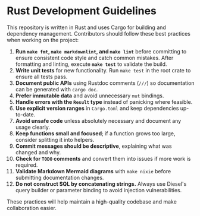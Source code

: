 # Rust Development Guidelines

This repository is written in Rust and uses Cargo for building and dependency
management. Contributors should follow these best practices when working on the
project:

01. **Run `make fmt`, `make markdownlint`, and `make lint`** before committing
    to ensure consistent code style and catch common mistakes. After formatting
    and linting, execute **`make test`** to validate the build.
02. **Write unit tests** for new functionality. Run `make test` in the root
    crate to ensure all tests pass.
03. **Document public APIs** using Rustdoc comments (`///`) so documentation can
    be generated with `cargo doc`.
04. **Prefer immutable data** and avoid unnecessary `mut` bindings.
05. **Handle errors with the `Result` type** instead of panicking where
    feasible.
06. **Use explicit version ranges** in `Cargo.toml` and keep dependencies
    up-to-date.
07. **Avoid unsafe code** unless absolutely necessary and document any usage
    clearly.
08. **Keep functions small and focused**; if a function grows too large,
    consider splitting it into helpers.
09. **Commit messages should be descriptive**, explaining what was changed and
    why.
10. **Check for `TODO` comments** and convert them into issues if more work is
    required.
11. **Validate Markdown Mermaid diagrams** with `make nixie` before submitting
    documentation changes.
12. **Do not construct SQL by concatenating strings.** Always use Diesel's query
    builder or parameter binding to avoid injection vulnerabilities.

These practices will help maintain a high-quality codebase and make
collaboration easier.
